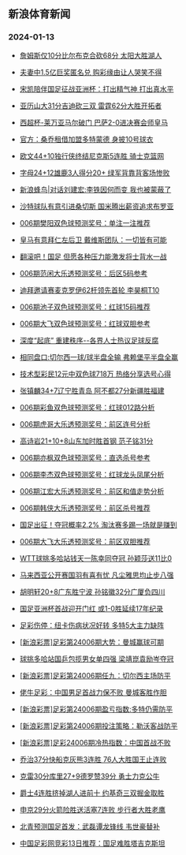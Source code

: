 ## 新浪体育新闻 
### 2024-01-13

+ [詹姆斯仅10分比尔布克合砍68分 太阳大胜湖人](https://sports.sina.com.cn/basketball/nba/2024-01-12/doc-inacfxkz5031518.shtml)

+ [夫妻中1.5亿巨奖匿名兑 购彩缘由让人哭笑不得](https://sports.sina.com.cn/l/2024-01-12/doc-inacfhpi5346875.shtml)

+ [宋凯陪伴国足征战亚洲杯：打出精气神 打出真水平](https://sports.sina.com.cn/china/2024-01-12/doc-inacfnvf5247181.shtml)

+ [亚历山大31分吉迪砍三双 雷霆62分大胜开拓者](https://sports.sina.com.cn/basketball/nba/2024-01-12/doc-inacfxmc1810507.shtml)

+ [西超杯-莱万亚马尔破门 巴萨2-0进决赛会师皇马](https://sports.sina.com.cn/g/laliga/2024-01-12/doc-inacfnve2268791.shtml)

+ [官方：桑乔租借加盟多特蒙德 身披10号球衣](https://sports.sina.com.cn/g/pl/2024-01-12/doc-inacfnvf5223691.shtml)

+ [欧文44+10独行侠终结尼克斯5连胜 骑士克篮网](https://sports.sina.com.cn/basketball/nba/2024-01-12/doc-inacftca2191710.shtml)

+ [字母24+12雄鹿3人得分20+ 绿军背靠背客场惨败](https://sports.sina.com.cn/basketball/nba/2024-01-12/doc-inacfxmh1399524.shtml)

+ [新浪蜂鸟|对话刘建宏:李铁因何而变 我也被蒙蔽了](https://sports.sina.com.cn/china/2024-01-12/doc-inacftck1515796.shtml)

+ [沙特球队有意引进桑切斯 国米腾出薪资追求布罗亚](https://sports.sina.com.cn/global/others/2024-01-12/doc-inacfnvn1614787.shtml)

+ [006期樊阳双色球预测奖号：单注一注推荐](https://sports.sina.com.cn/l/2024-01-12/doc-inacftca2170628.shtml)

+ [皇马有意拜仁左后卫 戴维斯团队：一切皆有可能](https://sports.sina.com.cn/global/germany/2024-01-12/doc-inacftca2175063.shtml)

+ [翻滚吧！国足 但愿各种压力能激发将士背水一战](https://sports.sina.com.cn/china/2024-01-12/doc-inacftcf1924557.shtml)

+ [006期范闲大乐透预测奖号：后区5码参考](https://sports.sina.com.cn/l/2024-01-12/doc-inacfnvn1616478.shtml)

+ [迪拜邀请赛麦克罗伊62杆领先首轮 李昊桐T10](https://sports.sina.com.cn/golf/epgatour/2024-01-12/doc-inacftcc5134513.shtml)

+ [006期池子双色球预测奖号：红球15码推荐](https://sports.sina.com.cn/l/2024-01-12/doc-inacftcc5143701.shtml)

+ [006期大飞双色球预测奖号：红球双胆参考](https://sports.sina.com.cn/l/2024-01-12/doc-inacftcc5143385.shtml)

+ [深度“起底” 重建秩序--各界人士热议足球反腐](https://sports.sina.com.cn/china/2024-01-12/doc-inacfnve2289990.shtml)

+ [相同盘口:切尔西一球/球半盘全输 弗赖堡平半盘全赢](https://sports.sina.com.cn/l/2024-01-12/doc-inachcsz1704751.shtml)

+ [技术型彩民12元中双色球718万 热络分享选号心得](https://sports.sina.com.cn/l/2024-01-12/doc-inachcte1289750.shtml)

+ [张镇麟34+7辽宁胜青岛 阿不都27分新疆胜福建](https://sports.sina.com.cn/basketball/cba/2024-01-12/doc-inachuqq1698518.shtml)

+ [006期彩鱼双色球预测奖号：红球012路分析](https://sports.sina.com.cn/l/2024-01-12/doc-inacftcc5144165.shtml)

+ [006期虎哥大乐透预测奖号：前区连号分析](https://sports.sina.com.cn/l/2024-01-12/doc-inacfnvn1620096.shtml)

+ [高诗岩21+10+8山东加时胜首钢 范子铭31分](https://sports.sina.com.cn/basketball/cba/2024-01-12/doc-inachuqr4637457.shtml)

+ [006期亦枫双色球预测奖号：直选杀号参考](https://sports.sina.com.cn/l/2024-01-12/doc-inacftck1505409.shtml)

+ [006期李杰双色球预测奖号：红球龙头凤尾分析](https://sports.sina.com.cn/l/2024-01-12/doc-inacftck1499447.shtml)

+ [006期江宏大乐透预测奖号：前区和值走势分析](https://sports.sina.com.cn/l/2024-01-12/doc-inacfnvi2025830.shtml)

+ [006期韩侠大乐透预测奖号：前区杀号推荐](https://sports.sina.com.cn/l/2024-01-12/doc-inacfnvi2021607.shtml)

+ [国足出征！夺冠概率2.2% 淘汰赛多踢一场就是赚到](https://sports.sina.com.cn/china/2024-01-12/doc-inacftca2186434.shtml)

+ [006期大飞大乐透预测奖号：前区双胆推荐](https://sports.sina.com.cn/l/2024-01-12/doc-inacfnvn1615963.shtml)

+ [WTT球挑多哈站钱天一陈幸同夺冠 孙颖莎送11比0](https://sports.sina.com.cn/others/pingpang/2024-01-12/doc-inachqht4758553.shtml)

+ [马来西亚公开赛国羽有喜有忧 凡尘雅思均止步八强](https://sports.sina.com.cn/others/badmin/2024-01-12/doc-inachuqw1039005.shtml)

+ [胡明轩20+8广东胜宁波 孙铭徽32分广厦负四川](https://sports.sina.com.cn/basketball/cba/2024-01-12/doc-inachuqq1699921.shtml)

+ [国足亚洲杯首战迎开门红 或1-0胜延续17年纪录](https://sports.sina.com.cn/l/2024-01-13/doc-inacfxmh1406182.shtml)

+ [足彩伤停：纽卡伤病状况好转 多特5大主力缺阵](https://sports.sina.com.cn/l/2024-01-12/doc-inachiyu1876274.shtml)

+ [[新浪彩票]足彩第24006期大势：曼城赢球可期](https://sports.sina.com.cn/l/2024-01-12/doc-inachcsw1965708.shtml)

+ [球挑多哈站国乒包揽男女单四强 梁靖崑袁励岑夺冠](https://sports.sina.com.cn/others/pingpang/2024-01-13/doc-inaciruf4200888.shtml)

+ [[新浪彩票]足彩第24006期任九：切尔西主场防平](https://sports.sina.com.cn/l/2024-01-12/doc-inachcsx4928676.shtml)

+ [佬牛足彩：中国男足首战力保不败 曼城客胜作胆](https://sports.sina.com.cn/l/2024-01-13/doc-inaciwaa1168199.shtml)

+ [[新浪彩票]足彩第24006期盈亏指数:多特仍需防平](https://sports.sina.com.cn/l/2024-01-12/doc-inachcte1295473.shtml)

+ [[新浪彩票]足彩第24006期投注策略：勒沃客战防平](https://sports.sina.com.cn/l/2024-01-12/doc-inachcsx4929133.shtml)

+ [[新浪彩票]足彩24006期冷热指数：中国首战不败](https://sports.sina.com.cn/l/2024-01-12/doc-inacfxky2076282.shtml)

+ [乔治37分快船克灰熊3连胜 76人大胜国王止连败](https://sports.sina.com.cn/basketball/nba/2024-01-13/doc-inackaiy1055972.shtml)

+ [克雷30分库里27+9德罗赞39分 勇士力克公牛](https://sports.sina.com.cn/basketball/nba/2024-01-13/doc-inackaiz3980224.shtml)

+ [爵士4连胜挤掉湖人进前十 约基奇三双掘金取胜](https://sports.sina.com.cn/basketball/nba/2024-01-13/doc-inackhrz0644758.shtml)

+ [申京29分火箭险胜送活塞7连败 步行者大胜老鹰](https://sports.sina.com.cn/basketball/nba/2024-01-13/doc-inaciwak0511481.shtml)

+ [北青预测国足首发：武磊谭龙锋线 韦世豪替补](https://sports.sina.com.cn/china/national/2024-01-13/doc-inackaiy1067261.shtml)

+ [中国足彩网竞彩13日推荐：国足难胜塔吉克斯坦](https://sports.sina.com.cn/l/2024-01-13/doc-inachcsx4934069.shtml)

